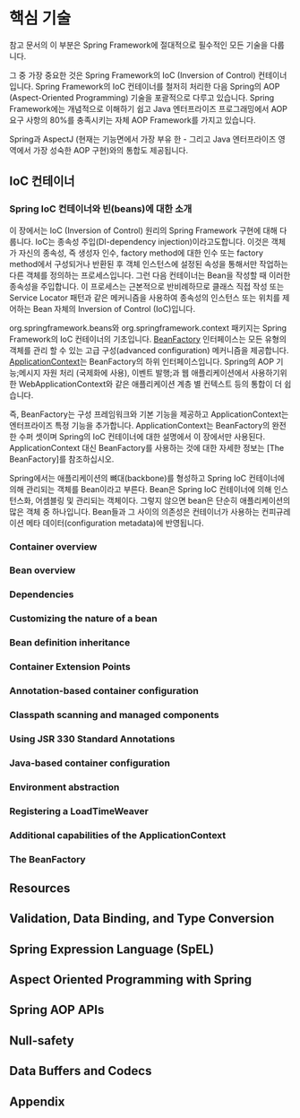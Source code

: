 # 핵심 기술

참고 문서의 이 부분은 Spring Framework에 절대적으로 필수적인 모든 기술을 다룹니다.

그 중 가장 중요한 것은 Spring Framework의 IoC (Inversion of Control) 컨테이너입니다. Spring Framework의 IoC 컨테이너를 철저히 처리한 다음 Spring의 AOP (Aspect-Oriented Programming) 기술을 포괄적으로 다루고 있습니다.
Spring Framework에는 개념적으로 이해하기 쉽고 Java 엔터프라이즈 프로그래밍에서 AOP 요구 사항의 80%를 충족시키는 자체 AOP Framework를 가지고 있습니다.

Spring과 AspectJ (현재는 기능면에서 가장 부유 한 - 그리고 Java 엔터프라이즈 영역에서 가장 성숙한 AOP 구현)와의 통합도 제공됩니다.

## IoC 컨테이너

### Spring IoC 컨테이너와 빈(beans)에 대한 소개

이 장에서는 IoC (Inversion of Control) 원리의 Spring Framework 구현에 대해 다룹니다. IoC는 종속성 주입(DI-dependency injection)이라고도합니다. 이것은 객체가 자신의 종속성, 즉 생성자 인수, factory method에 대한 인수 또는 factory method에서 구성되거나 반환된 후 객체 인스턴스에 설정된 속성을 통해서만 작업하는 다른 객체를 정의하는 프로세스입니다. 그런 다음 컨테이너는 Bean을 작성할 때 이러한 종속성을 주입합니다. 이 프로세스는 근본적으로 반비례하므로 클래스 직접 작성 또는 Service Locator 패턴과 같은 메커니즘을 사용하여 종속성의 인스턴스 또는 위치를 제어하는 Bean 자체의 Inversion of Control (IoC)입니다.

org.springframework.beans와 org.springframework.context 패키지는 Spring Framework의 IoC 컨테이너의 기초입니다. [BeanFactory](https://docs.spring.io/spring-framework/docs/5.0.7.RELEASE/javadoc-api/org/springframework/beans/factory/BeanFactory.html) 인터페이스는 모든 유형의 객체를 관리 할 수 있는 고급 구성(advanced configuration) 메커니즘을 제공합니다. [ApplicationContext](https://docs.spring.io/spring-framework/docs/5.0.7.RELEASE/javadoc-api/org/springframework/context/ApplicationContext.html)는 BeanFactory의 하위 인터페이스입니다. Spring의 AOP 기능;메시지 자원 처리 (국제화에 사용), 이벤트 발행;과 웹 애플리케이션에서 사용하기위한 WebApplicationContext와 같은 애플리케이션 계층 별 컨텍스트 등의 통합이 더 쉽습니다.

즉, BeanFactory는 구성 프레임워크와 기본 기능을 제공하고 ApplicationContext는 엔터프라이즈 특정 기능을 추가합니다. ApplicationContext는 BeanFactory의 완전한 수퍼 셋이며 Spring의 IoC 컨테이너에 대한 설명에서 이 장에서만 사용된다. ApplicationContext 대신 BeanFactory를 사용하는 것에 대한 자세한 정보는 [The BeanFactory]를 참조하십시오.

Spring에서는 애플리케이션의 뼈대(backbone)를 형성하고 Spring IoC 컨테이너에 의해 관리되는 객체를 Bean이라고 부른다. Bean은 Spring IoC 컨테이너에 의해 인스턴스화, 어셈블링 및 관리되는 객체이다. 그렇지 않으면 bean은 단순히 애플리케이션의 많은 객체 중 하나입니다. Bean들과 그 사이의 의존성은 컨테이너가 사용하는 컨피규레이션 메타 데이터(configuration metadata)에 반영됩니다.

### Container overview

### Bean overview

### Dependencies

### Customizing the nature of a bean

### Bean definition inheritance

### Container Extension Points

### Annotation-based container configuration

### Classpath scanning and managed components

### Using JSR 330 Standard Annotations

### Java-based container configuration

### Environment abstraction

### Registering a LoadTimeWeaver

### Additional capabilities of the ApplicationContext

### The BeanFactory

## Resources

## Validation, Data Binding, and Type Conversion

## Spring Expression Language (SpEL)

## Aspect Oriented Programming with Spring

## Spring AOP APIs

## Null-safety

## Data Buffers and Codecs

## Appendix
